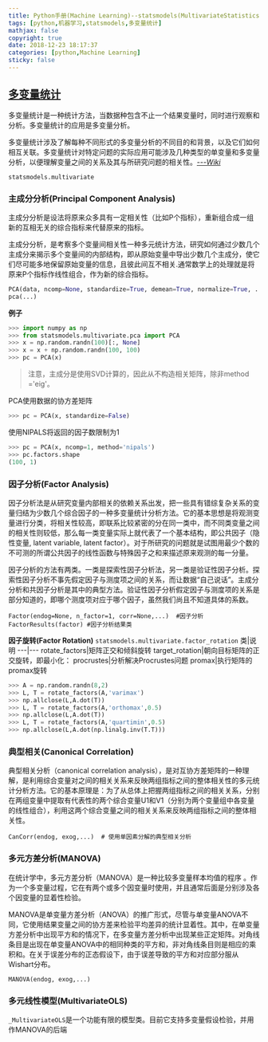 ```yaml
---
title: Python手册(Machine Learning)--statsmodels(MultivariateStatistics)
tags: [python,机器学习,statsmodels,多变量统计]
mathjax: false
copyright: true
date: 2018-12-23 18:17:37
categories: [python,Machine Learning]
sticky: false
---
```



## [多变量统计](https://www.statsmodels.org/stable/multivariate.html)


多变量统计是一种统计方法，当数据种包含不止一个结果变量时，同时进行观察和分析。多变量统计的应用是多变量分析。

多变量统计涉及了解每种不同形式的多变量分析的不同目的和背景，以及它们如何相互关联。多变量统计对特定问题的实际应用可能涉及几种类型的单变量和多变量分析，以便理解变量之间的关系及其与所研究问题的相关性。*[---Wiki](https://en.wikipedia.org/wiki/Multivariate_statistics)*

`statsmodels.multivariate`

<!-- more -->

### 主成分分析(Principal Component Analysis)

主成分分析是设法将原来众多具有一定相关性（比如P个指标），重新组合成一组新的互相无关的综合指标来代替原来的指标。

主成分分析，是考察多个变量间相关性一种多元统计方法，研究如何通过少数几个主成分来揭示多个变量间的内部结构，即从原始变量中导出少数几个主成分，使它们尽可能多地保留原始变量的信息，且彼此间互不相关.通常数学上的处理就是将原来P个指标作线性组合，作为新的综合指标。

```python
PCA(data, ncomp=None, standardize=True, demean=True, normalize=True, ...)
pca(...)
```

**例子**

```python
>>> import numpy as np
>>> from statsmodels.multivariate.pca import PCA
>>> x = np.random.randn(100)[:, None]
>>> x = x + np.random.randn(100, 100)
>>> pc = PCA(x)
```

> 注意，主成分是使用SVD计算的，因此从不构造相关矩阵，除非method ='eig'。

PCA使用数据的协方差矩阵
```python
>>> pc = PCA(x, standardize=False)
```
使用NIPALS将返回的因子数限制为1
```python
>>> pc = PCA(x, ncomp=1, method='nipals')
>>> pc.factors.shape
(100, 1)
```
### 因子分析(Factor Analysis)

因子分析法是从研究变量内部相关的依赖关系出发，把一些具有错综复杂关系的变量归结为少数几个综合因子的一种多变量统计分析方法。它的基本思想是将观测变量进行分类，将相关性较高，即联系比较紧密的分在同一类中，而不同类变量之间的相关性则较低，那么每一类变量实际上就代表了一个基本结构，即公共因子（隐性变量, latent variable, latent factor）。对于所研究的问题就是试图用最少个数的不可测的所谓公共因子的线性函数与特殊因子之和来描述原来观测的每一分量。

因子分析的方法有两类。一类是探索性因子分析法，另一类是验证性因子分析。探索性因子分析不事先假定因子与测度项之间的关系，而让数据“自己说话”。主成分分析和共因子分析是其中的典型方法。验证性因子分析假定因子与测度项的关系是部分知道的，即哪个测度项对应于哪个因子，虽然我们尚且不知道具体的系数。

```
Factor(endog=None, n_factor=1, corr=None,...)  #因子分析
FactorResults(factor) #因子分析结果类
```

**因子旋转(Factor Rotation)**
`statsmodels.multivariate.factor_rotation`
类|说明
---|---
rotate_factors|矩阵正交和倾斜旋转
target_rotation|朝向目标矩阵的正交旋转，即最小化：
procrustes|分析解决Procrustes问题
promax|执行矩阵的promax旋转
```python
>>> A = np.random.randn(8,2)
>>> L, T = rotate_factors(A,'varimax')
>>> np.allclose(L,A.dot(T))
>>> L, T = rotate_factors(A,'orthomax',0.5)
>>> np.allclose(L,A.dot(T))
>>> L, T = rotate_factors(A,'quartimin',0.5)
>>> np.allclose(L,A.dot(np.linalg.inv(T.T)))
```

### 典型相关(Canonical Correlation)
典型相关分析（canonical correlation analysis），是对互协方差矩阵的一种理解，是利用综合变量对之间的相关关系来反映两组指标之间的整体相关性的多元统计分析方法。它的基本原理是：为了从总体上把握两组指标之间的相关关系，分别在两组变量中提取有代表性的两个综合变量U1和V1（分别为两个变量组中各变量的线性组合），利用这两个综合变量之间的相关关系来反映两组指标之间的整体相关性。

`CanCorr(endog, exog,...)  # 使用单因素分解的典型相关分析`

### 多元方差分析(MANOVA)

在统计学中，多元方差分析（MANOVA）是一种比较多变量样本均值的程序 。作为一个多变量过程，它在有两个或多个因变量时使用，并且通常后面是分别涉及各个因变量的显着性检验。

MANOVA是单变量方差分析（ANOVA）的推广形式，尽管与单变量ANOVA不同，它使用结果变量之间的协方差来检验平均差异的统计显着性。其中，在单变量方差分析中出现平方和的情况下，在多变量方差分析中出现某些正定矩阵。对角线条目是出现在单变量ANOVA中的相同种类的平方和，非对角线条目则是相应的乘积和。在关于误差分布的正态假设下，由于误差导致的平方和对应部分服从Wishart分布。

`MANOVA(endog, exog,...)`

### 多元线性模型(MultivariateOLS)

`_MultivariateOLS`是一个功能有限的模型类。目前它支持多变量假设检验，并用作MANOVA的后端





